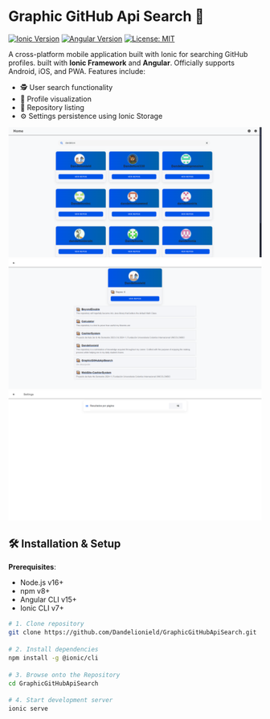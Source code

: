 # Graphic GitHub Api Search 🚀

[![Ionic Version](https://img.shields.io/badge/Ionic-7.1-blue.svg)](https://ionicframework.com/)
[![Angular Version](https://img.shields.io/badge/Angular-16.2-red.svg)](https://angular.io/)
[![License: MIT](https://img.shields.io/badge/License-MIT-yellow.svg)](https://opensource.org/licenses/MIT)

A cross-platform mobile application built with Ionic for searching GitHub profiles. built with **Ionic Framework** and **Angular**. Officially supports Android, iOS, and PWA. Features include:

- 🕵️ User search functionality
- 👤 Profile visualization
- 📂 Repository listing
- ⚙️ Settings persistence using Ionic Storage

![Screenshot - Home](src/assets/screenshots/home.png)  
![Screenshot - Profile Details](src/assets/screenshots/profile-detail.png)  
![Screenshot - Settings](src/assets/screenshots/settings.png)  

## 🛠 Installation & Setup

**Prerequisites**:  
- Node.js v16+
- npm v8+
- Angular CLI v15+
- Ionic CLI v7+

```bash
# 1. Clone repository
git clone https://github.com/Dandelionield/GraphicGitHubApiSearch.git

# 2. Install dependencies
npm install -g @ionic/cli

# 3. Browse onto the Repository
cd GraphicGitHubApiSearch

# 4. Start development server
ionic serve